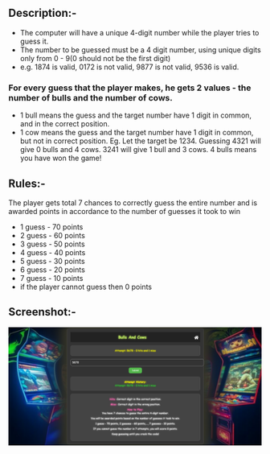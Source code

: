 ## Description:-
- The computer will have a unique 4-digit number while the player tries to guess it.
- The number to be guessed must be a 4 digit number, using unique digits only from 0 - 9(0 should not be the first digit) 
- e.g. 1874 is valid, 0172 is not valid, 9877 is not valid, 9536 is valid.

### For every guess that the player makes, he gets 2 values - the number of bulls and the number of cows.
- 1 bull means the guess and the target number have 1 digit in common, and in the correct position.
- 1 cow means the guess and the target number have 1 digit in common, but not in correct position.
Eg. Let the target be 1234. Guessing 4321 will give 0 bulls and 4 cows. 3241 will give 1 bull and 3 cows. 4 bulls means you have won the game!

## Rules:-
The player gets total 7 chances to correctly guess the entire number and is awarded points in accordance to the number of guesses it took to win

- 1 guess - 70 points
- 2 guess - 60 points
- 3 guess - 50 points
- 4 guess - 40 points
- 5 guess - 30 points
- 6 guess - 20 points
- 7 guess - 10 points
- if the player cannot guess then 0 points

## Screenshot:-
![Bulls And Cows game Image](./assets/Bulls_And_Cows_New.png)